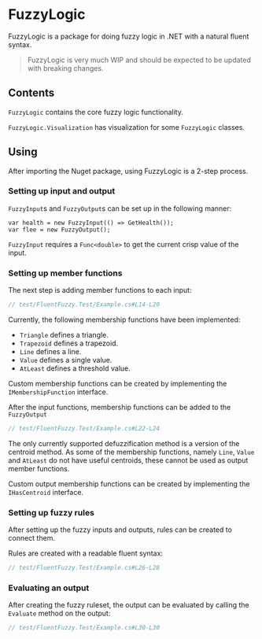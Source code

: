 # FuzzyLogic

FuzzyLogic is a package for doing fuzzy logic in .NET with a natural fluent syntax.

> FuzzyLogic is very much WIP and should be expected to be updated with breaking changes.

## Contents

`FuzzyLogic` contains the core fuzzy logic functionality.

`FuzzyLogic.Visualization` has visualization for some `FuzzyLogic` classes.

## Using

After importing the Nuget package, using FuzzyLogic is a 2-step process.

### Setting up input and output

`FuzzyInput`s and `FuzzyOutput`s can be set up in the following manner:

```csharp:test/FluentFuzzy.Test/Example.cs#L10-L12
var health = new FuzzyInput(() => GetHealth());
var flee = new FuzzyOutput();
```

`FuzzyInput` requires a `Func<double>` to get the current crisp value of the input.

### Setting up member functions

The next step is adding member functions to each input:

```csharp
// test/FluentFuzzy.Test/Example.cs#L14-L20
```

Currently, the following membership functions have been implemented:

* `Triangle` defines a triangle.
* `Trapezoid` defines a trapezoid.
* `Line` defines a line.
* `Value` defines a single value.
* `AtLeast` defines a threshold value.

Custom membership functions can be created by implementing the `IMembershipFunction` interface.

After the input functions, membership functions can be added to the `FuzzyOutput`

```csharp
// test/FluentFuzzy.Test/Example.cs#L22-L24
```

The only currently supported defuzzification method is a version of the centroid method. As some of the membership functions, namely `Line`, `Value` and `AtLeast` do not have useful centroids, these cannot be used as output member functions.

Custom output membership functions can be created by implementing the `IHasCentroid` interface.

### Setting up fuzzy rules

After setting up the fuzzy inputs and outputs, rules can be created to connect them.

Rules are created with a readable fluent syntax:

```csharp
// test/FluentFuzzy.Test/Example.cs#L26-L28
```

### Evaluating an output

After creating the fuzzy ruleset, the output can be evaluated by calling the `Evaluate` method on the output:

```csharp
// test/FluentFuzzy.Test/Example.cs#L30-L30
```
